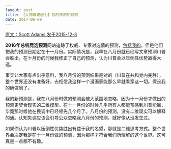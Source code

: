 ```yaml
---
layout: post
title: 【大师级说服力】我的预测的预测
date: 2017-06-09
---
```


[原文：Scott Adams    发于2015-12-3][1]

**2016年总统竞选预测**网站追踪了权威、专家对选情的预测，[包括我的][2]。但是他们把我的预测日期定在十一月份。实际情况是，我早在八月份就已经写文章预测川普会胜出。在十月份的时候我修正了自己的预测，认为川普会以压倒性优势赢得大选。

事实让大家有点出乎意料，我八月份的预测结果是对的（川普在共和党内完胜），整个世界还没有准备好，去相信我这样一个漫画家能那么早就看穿这一切。假设我的确做到了。

我的新预测是，我在八月份时做的预测会被大范围地忽略，因为十一月份才做出的预测更契合现实的二维模型。在十一月份的时候几乎所有人都能预感到川普能赢，毕竟那时候他在民调中已经领先几个月了。八月份的预测，没有二维现实可以解释的通。认知失调应该会引导公众忽略我八月份的预测，就好像从没发生过。

如果你认为川普以压倒性优势胜出有益于我的名望，那就是二维思考方式。整个世界会决定我是在十一月份做的预测，因为那样才符合我们所理解的这个世界。这可真是一点都不有趣。


[1]: http://blog.dilbert.com/post/134465690536/my-prediction-about-my-predictions-trump

[2]: https://2016presidentialcampaignpredictions.wordpress.com/category/donald-trump-will-win/
 




